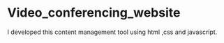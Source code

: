 # Video_conferencing_website
I developed this content management tool using html ,css and javascript.
